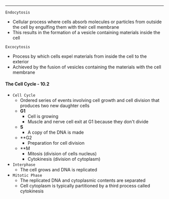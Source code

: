 ***
`Endocytosis`
* Cellular process where cells absorb molecules or particles from outside the cell by engulfing them with their cell membrane
* This results in the formation of a vesicle containing materials inside the cell

`Excocytosis`
* Process by which cells expel materials from inside the cell to the exterior
* Achieved by the fusion of vesicles containing the materials with the cell membrane

#### The Cell Cycle - 10.2
* `Cell Cycle`
	* Ordered series of events involving cell growth and cell division that produces two new daughter cells
	* **G1**
		* Cell is growing
		* Muscle and nerve cell exit at G1 because they don't divide
	* **S**
		* A copy of the DNA is made
	* **G2
		* Preparation for cell division
	* **M
		* Mitosis (division of cells nucleus)
		* Cytokinesis (division of cytoplasm)
* `Interphase`
	* The cell grows and DNA is replicated
* `Mitotic Phase`
	* The replicated DNA and cytoplasmic contents are separated
	* Cell cytoplasm is typically partitioned by a third process called cytokinesis